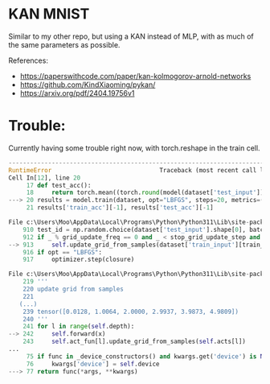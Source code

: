 # KAN MNIST

Similar to my other repo, but using a KAN instead of MLP, with as much of the same parameters as possible.

References:
- https://paperswithcode.com/paper/kan-kolmogorov-arnold-networks
- https://github.com/KindXiaoming/pykan/
- https://arxiv.org/pdf/2404.19756v1

# Trouble:
Currently having some trouble right now, with torch.reshape in the train cell.

```python
---------------------------------------------------------------------------
RuntimeError                              Traceback (most recent call last)
Cell In[12], line 20
     17 def test_acc():
     18     return torch.mean((torch.round(model(dataset['test_input'])[:,0]) == dataset['test_label']).float())
---> 20 results = model.train(dataset, opt="LBFGS", steps=20, metrics=(train_acc, test_acc))
     21 results['train_acc'][-1], results['test_acc'][-1]

File c:\Users\Moo\AppData\Local\Programs\Python\Python311\Lib\site-packages\kan\KAN.py:913, in KAN.train(self, dataset, opt, steps, log, lamb, lamb_l1, lamb_entropy, lamb_coef, lamb_coefdiff, update_grid, grid_update_num, loss_fn, lr, stop_grid_update_step, batch, small_mag_threshold, small_reg_factor, metrics, sglr_avoid, save_fig, in_vars, out_vars, beta, save_fig_freq, img_folder, device)
    910 test_id = np.random.choice(dataset['test_input'].shape[0], batch_size_test, replace=False)
    912 if _ % grid_update_freq == 0 and _ < stop_grid_update_step and update_grid:
--> 913     self.update_grid_from_samples(dataset['train_input'][train_id].to(device))
    916 if opt == "LBFGS":
    917     optimizer.step(closure)

File c:\Users\Moo\AppData\Local\Programs\Python\Python311\Lib\site-packages\kan\KAN.py:242, in KAN.update_grid_from_samples(self, x)
    219 '''
    220 update grid from samples
    221 
   (...)
    239 tensor([0.0128, 1.0064, 2.0000, 2.9937, 3.9873, 4.9809])
    240 '''
    241 for l in range(self.depth):
--> 242     self.forward(x)
    243     self.act_fun[l].update_grid_from_samples(self.acts[l])
...
     75 if func in _device_constructors() and kwargs.get('device') is None:
     76     kwargs['device'] = self.device
---> 77 return func(*args, **kwargs)

```